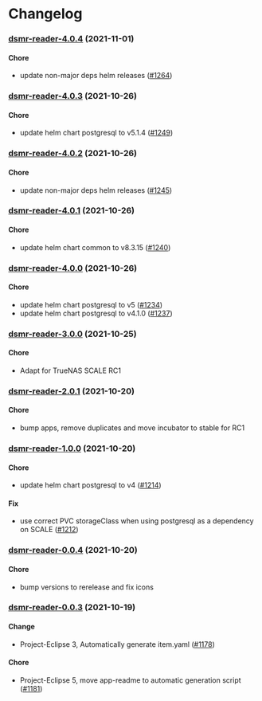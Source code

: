 # Changelog<br>


<a name="dsmr-reader-4.0.4"></a>
### [dsmr-reader-4.0.4](https://github.com/truecharts/apps/compare/dsmr-reader-4.0.3...dsmr-reader-4.0.4) (2021-11-01)

#### Chore

* update non-major deps helm releases ([#1264](https://github.com/truecharts/apps/issues/1264))



<a name="dsmr-reader-4.0.3"></a>
### [dsmr-reader-4.0.3](https://github.com/truecharts/apps/compare/dsmr-reader-4.0.2...dsmr-reader-4.0.3) (2021-10-26)

#### Chore

* update helm chart postgresql to v5.1.4 ([#1249](https://github.com/truecharts/apps/issues/1249))



<a name="dsmr-reader-4.0.2"></a>
### [dsmr-reader-4.0.2](https://github.com/truecharts/apps/compare/dsmr-reader-4.0.1...dsmr-reader-4.0.2) (2021-10-26)

#### Chore

* update non-major deps helm releases ([#1245](https://github.com/truecharts/apps/issues/1245))



<a name="dsmr-reader-4.0.1"></a>
### [dsmr-reader-4.0.1](https://github.com/truecharts/apps/compare/dsmr-reader-4.0.0...dsmr-reader-4.0.1) (2021-10-26)

#### Chore

* update helm chart common to v8.3.15 ([#1240](https://github.com/truecharts/apps/issues/1240))



<a name="dsmr-reader-4.0.0"></a>
### [dsmr-reader-4.0.0](https://github.com/truecharts/apps/compare/dsmr-reader-3.0.0...dsmr-reader-4.0.0) (2021-10-26)

#### Chore

* update helm chart postgresql to v5 ([#1234](https://github.com/truecharts/apps/issues/1234))
* update helm chart postgresql to v4.1.0 ([#1237](https://github.com/truecharts/apps/issues/1237))



<a name="dsmr-reader-3.0.0"></a>
### [dsmr-reader-3.0.0](https://github.com/truecharts/apps/compare/dsmr-reader-2.0.1...dsmr-reader-3.0.0) (2021-10-25)

#### Chore

* Adapt for TrueNAS SCALE RC1



<a name="dsmr-reader-2.0.1"></a>
### [dsmr-reader-2.0.1](https://github.com/truecharts/apps/compare/dsmr-reader-1.0.2...dsmr-reader-2.0.1) (2021-10-20)

#### Chore

* bump apps, remove duplicates and move incubator to stable for RC1



<a name="dsmr-reader-1.0.0"></a>
### [dsmr-reader-1.0.0](https://github.com/truecharts/apps/compare/dsmr-reader-0.0.4...dsmr-reader-1.0.0) (2021-10-20)

#### Chore

* update helm chart postgresql to v4 ([#1214](https://github.com/truecharts/apps/issues/1214))

#### Fix

* use correct PVC storageClass when using postgresql as a dependency on SCALE ([#1212](https://github.com/truecharts/apps/issues/1212))



<a name="dsmr-reader-0.0.4"></a>
### [dsmr-reader-0.0.4](https://github.com/truecharts/apps/compare/dsmr-reader-0.0.3...dsmr-reader-0.0.4) (2021-10-20)

#### Chore

* bump versions to rerelease and fix icons



<a name="dsmr-reader-0.0.3"></a>
### [dsmr-reader-0.0.3](https://github.com/truecharts/apps/compare/dsmr-reader-0.0.2...dsmr-reader-0.0.3) (2021-10-19)

#### Change

* Project-Eclipse 3, Automatically generate item.yaml ([#1178](https://github.com/truecharts/apps/issues/1178))

#### Chore

* Project-Eclipse 5, move app-readme to automatic generation script ([#1181](https://github.com/truecharts/apps/issues/1181))
